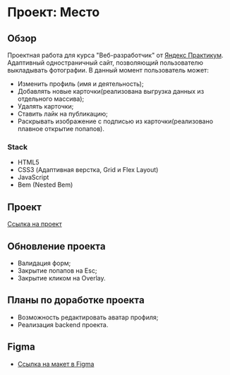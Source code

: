 # Проект: Место

## Обзор

Проектная работа для курса "Веб-разработчик" от [Яндекс Практикум](https://practicum.yandex.ru/web/). Адаптивный одностраничный сайт, позволяющий пользователю выкладывать фотографии.
В данный момент пользователь может:

- Изменить профиль (имя и деятельность);
- Добавлять новые карточки(реализована выгрузка данных из отдельного массива);
- Удалять карточки;
- Ставить лайк на публикацию;
- Раскрывать изображение с подписью из карточки(реализовано плавное открытие попапов).

### Stack

- HTML5
- CSS3 (Адаптивная верстка, Grid и Flex Layout)
- JavaScript
- Bem (Nested Bem)

## Проект

[Ссылка на проект](https://m-golovatenko.github.io/mesto-project/)

## Обновление проектa

- Валидация форм;
- Закрытие попапов на Esc;
- Закрытие кликом на Overlay.

## Планы по доработке проектa

- Возможность редактировать аватар профиля;
- Реализация backend проекта.

## Figma

- [Ссылка на макет в Figma](https://www.figma.com/file/2cn9N9jSkmxD84oJik7xL7/JavaScript.-Sprint-4?node-id=0%3A1)
